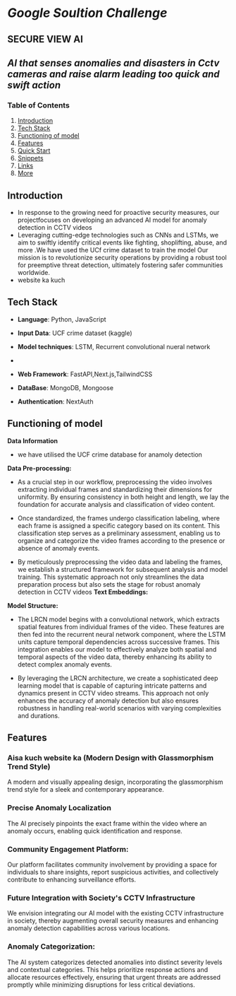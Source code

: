 
# *Google Soultion Challenge*
## SECURE VIEW AI

## *AI that senses anomalies and disasters in Cctv cameras and raise alarm leading too quick and swift action*


### Table of Contents
1. [Introduction](#introduction)
2. [Tech Stack](#tech-stack)
3. [Functioning of model](#functioning-of-model)
4. [Features](#features)
5. [Quick Start](#quick-start)
6. [Snippets](#snippets)
7. [Links](#links)
8. [More](#more)

## Introduction
- In response to the growing need for proactive security measures, our projectfocuses on developing an advanced  AI model for anomaly detection in CCTV videos
- Leveraging cutting-edge technologies such as CNNs and LSTMs, we aim to swiftly identify critical events like fighting, shoplifting, abuse, and more .We have used the UCf crime dataset to train the model Our mission is to revolutionize security operations by providing a robust tool for preemptive threat detection, ultimately fostering safer communities worldwide.
-  website ka kuch 

## Tech Stack
- **Language**: Python, JavaScript
- **Input Data**: UCF crime dataset (kaggle)
- **Model techniques**: LSTM, Recurrent convolutional nueral network

- 
- **Web Framework**: FastAPI,Next.js,TailwindCSS
- **DataBase**: MongoDB, Mongoose
- **Authentication**: NextAuth



## Functioning of model
**Data Information**
   - we have utilised the UCF crime database for anamoly detection 
   
**Data Pre-processing:**
  - As a crucial step in our workflow, preprocessing the video involves extracting individual frames and standardizing their dimensions for uniformity. By ensuring consistency in both height and length, we lay the foundation for accurate analysis and classification of video content.

  - Once standardized, the frames undergo classification labeling, where each frame is assigned a specific category based on its content. This classification step serves as a preliminary assessment, enabling us to organize and categorize the video frames according to the presence or absence of anomaly events.

  - By meticulously preprocessing the video data and labeling the frames, we establish a structured framework for subsequent analysis and model training. This systematic approach not only streamlines the data preparation process but also sets the stage for robust anomaly detection in CCTV videos
**Text Embeddings:**


**Model Structure:**
  - The LRCN model begins with a convolutional network, which extracts spatial features from individual frames of the video. These features are then fed into the recurrent neural network component, where the LSTM units capture temporal dependencies across successive frames. This integration enables our model to effectively analyze both spatial and temporal aspects of the video data, thereby enhancing its ability to detect complex anomaly events.

  - By leveraging the LRCN architecture, we create a sophisticated deep learning model that is capable of capturing intricate patterns and dynamics present in CCTV video streams. This approach not only enhances the accuracy of anomaly detection but also ensures robustness in handling real-world scenarios with varying complexities and durations.



## Features

###   Aisa kuch website ka (Modern Design with Glassmorphism Trend Style)
A modern and visually appealing design, incorporating the glassmorphism trend style for a sleek and contemporary appearance.

### Precise Anomaly Localization
The AI precisely pinpoints the exact frame within the video where an anomaly occurs, enabling quick identification and response.

### Community Engagement Platform:
 Our platform facilitates community involvement by providing a space for individuals to share insights, report suspicious activities, and collectively contribute to enhancing surveillance efforts.

### Future Integration with Society's CCTV Infrastructure
 We envision integrating our AI model with the existing CCTV infrastructure in society, thereby augmenting overall security measures and enhancing anomaly detection capabilities across various locations.

### Anomaly Categorization:
The AI system categorizes detected anomalies into distinct severity levels and contextual categories. This helps prioritize response actions and allocate resources effectively, ensuring that urgent threats are addressed promptly while minimizing disruptions for less critical deviations.

